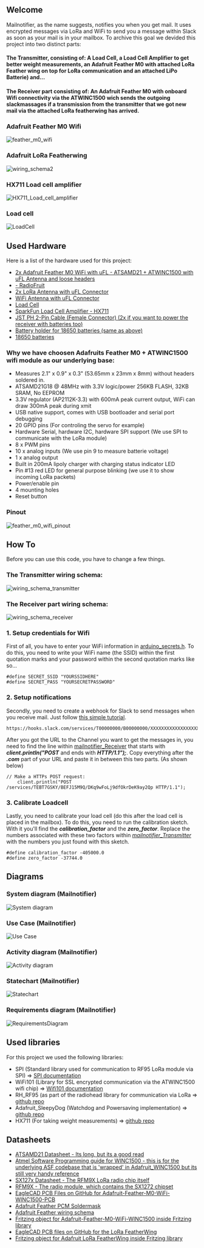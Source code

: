 ## Welcome

Mailnotifier, as the name suggests, notifies you when you get mail. It uses encrypted messages via LoRa and WiFi to send you a message within Slack as soon as your mail is in your mailbox. To archive this goal we devided this project into two distinct parts:

#### The Transmitter, consisting of: A Load Cell, a Load Cell Amplifier to get better weight measurements, an Adafruit Feather M0 with attached LoRa Feather wing on top for LoRa communication and an attached LiPo Batterie) and...

#### The Receiver part consisting of: An Adafruit Feather M0 with onboard Wifi connectivity via the ATWINC1500 wich sends the outgoing slackmassages if a transmission from the transmitter that we got new mail via the attached LoRa featherwing has arrived.

### Adafruit Feather M0 Wifi
![feather_m0_wifi](images/Adafruit-Feather-M0-WiFi---.png)

### Adafruit LoRa Featherwing
![wiring_schema2](images/wiring_schema2.png)

### HX711 Load cell amplifier
![HX711_Load_cell_amplifier](images/HX711_Load_cell_amplifier.png)

### Load cell
![LoadCell](images/LoadCell.png)

## Used Hardware

Here is a list of the hardware used for this project:
- [2x Adafruit Feather M0 WiFi with uFL - ATSAMD21 + ATWINC1500 with uFL Antenna and loose headers](https://www.adafruit.com/product/3061)
- [ - RadioFruit](https://www.adafruit.com/product/3231)
- [2x LoRa Antenna with uFL Connector](https://www.adafruit.com/product/1661)
- [WiFi Antenna with uFL Connector](https://www.adafruit.com/product/2308)
- [Load Cell](https://www.amazon.de/dp/B076PZFRDM)
- [SparkFun Load Cell Amplifier - HX711](https://www.sparkfun.com/products/13879)
- [JST PH 2-Pin Cable (Female Connector) (2x if you want to power the receiver with batteries too)](https://www.adafruit.com/product/261)
- [Battery holder for 18650 batteries (same as above)](https://www.mouser.de/ProductDetail/Keystone-Electronics/1043?qs=sGAEpiMZZMvxqoKe%252bDjhru3bNJqZAwi1iQWc%2fA0A0JQ%3d)
- [18650 batteries](https://www.adafruit.com/product/353)

### Why we have choosen Adafruits Feather M0 + ATWINC1500 wifi module as our underlying base:
* Measures 2.1" x 0.9" x 0.3" (53.65mm x 23mm x 8mm) without headers soldered in.
* ATSAMD21G18 @ 48MHz with 3.3V logic/power
256KB FLASH, 32KB SRAM, No EEPROM
* 3.3V regulator (AP2112K-3.3) with 600mA peak current output, WiFi can draw 300mA peak during xmit
* USB native support, comes with USB bootloader and serial port debugging
* 20 GPIO pins (For controling the servo for example)
* Hardware Serial, hardware I2C, hardware SPI support (We use SPI to communicate with the LoRa module)
* 8 x PWM pins
* 10 x analog inputs (We use pin 9 to measure batterie voltage)
* 1 x analog output
* Built in 200mA lipoly charger with charging status indicator LED
* Pin #13 red LED for general purpose blinking (we use it to show incoming LoRa packets)
* Power/enable pin
* 4 mounting holes
* Reset button

### Pinout
![feather_m0_wifi_pinout](images/feather_m0_wifi_pinout_v1.2-1.png)

## How To

Before you can use this code, you have to change a few things.

### The Transmitter wiring schema:
![wiring_schema_transmitter](images/wiring_schema_base.png)

### The Receiver part wiring schema:
![wiring_schema_receiver](images/Receiver_wiring_schema2.png)

### 1. Setup credentials for Wifi
First of all, you have to enter your WiFi information in [arduino_secrets.h](/code/mailnotifier_Receiver/arduino_secrets.h). To do this, you need to write your WiFi name (the SSID) within the first quotation marks and your password within the second quotation marks like so...


```
#define SECRET_SSID "YOURSSIDHERE"
#define SECRET_PASS "YOURSECRETPASSWORD"
```

### 2. Setup notifications
Secondly, you need to create a webhook for Slack to send messages when you receive mail. Just follow [this simple tutorial](https://api.slack.com/incoming-webhooks).

```
https://hooks.slack.com/services/T00000000/B00000000/XXXXXXXXXXXXXXXXXXXXXXXX
```

After you got the URL to the Channel you want to get the messages in, you need to find the line within [mailnotifier_Receiver](https://github.com/IoT-Lab-Minden/mailnotifier/blob/master/code/mailnotifier_Receiver/mailnotifier_Receiver.ino) that starts with **_client.println("POST_** and ends with **_HTTP/1.1");_**. Copy everything after the **_.com_** part of your URL and paste it in between this two parts. (As shown below)

```
// Make a HTTPs POST request:
    client.println("POST /services/TEBT7GSKY/BEFJ15M9Q/DKq9wFoLj9dfOkrDeK9ay2Qp HTTP/1.1");
```

### 3. Calibrate Loadcell
Lastly, you need to calibrate your load cell (do this after the load cell is placed in the mailbox). To do this, you need to run the calibration sketch. With it you'll find the **_calibration_factor_** and the **_zero_factor_**. Replace the numbers associated with these two factors within [*mailnotifier_Transmitter*](https://github.com/IoT-Lab-Minden/mailnotifier/blob/master/code/mailnotifier_Transmitter/mailnotifier_Transmitter.ino) with the numbers you just found with this sketch.

```
#define calibration_factor -405000.0
#define zero_factor -37744.0
```



## Diagrams

### System diagram (Mailnotifier)
![System diagram](Diagrams/system_diagram.svg "System diagram")

### Use Case (Mailnotifier)
![Use Case](Diagrams/UseCase.png "Use Case")

### Activity diagram (Mailnotifier)
![Activity diagram](Diagrams/ActivityDiagram.png "Activity diagram")

### Statechart (Mailnotifier)
![Statechart](Diagrams/StateChart.png "Statechart")

### Requirements diagram (Mailnotifier)
![RequirementsDiagram](Diagrams/RequirementsDiagram.svg "RequirementsDiagram")

## Used libraries

For this project we used the following libraries:
- SPI (Standard library used for communication to RF95 LoRa module via SPI) => [SPI documentation](https://www.arduino.cc/en/Reference/SPI)
- WiFi101 (Library for SSL encrypted communication via the ATWINC1500 wifi chip) =>
[Wifi101 documentation](https://www.arduino.cc/en/Reference/WiFi101)
- RH_RF95 (as part of the radiohead library for communication via LoRa => [github repo](https://github.com/adafruit/RadioHead)
- Adafruit_SleepyDog (Watchdog and Powersaving implementation) => [github repo](https://github.com/adafruit/Adafruit_SleepyDog)
- HX711 (For taking weight measurements) => [github repo](https://github.com/bogde/HX711)

## Datasheets

* [ATSAMD21 Datasheet - Its long, but its a good read](https://cdn-learn.adafruit.com/assets/assets/000/030/130/original/atmel-42181-sam-d21_datasheet.pdf?1453847579)
* [Atmel Software Programming guide for WINC1500 - this is for the underlying ASF codebase that is 'wrapped' in Adafruit_WINC1500 but its still very handy reference](https://cdn-learn.adafruit.com/assets/assets/000/030/129/original/atmel-42418-software-programming-guide-for-atwinc1500-wifi-using-samd21-xplained-pro_userguide.pdf?1453847486)
* [SX127x Datasheet - The RFM9X LoRa radio chip itself](https://cdn-shop.adafruit.com/product-files/3179/sx1276_77_78_79.pdf)
* [RFM9X - The radio module, which contains the SX1272 chipset](https://cdn-learn.adafruit.com/assets/assets/000/031/659/original/RFM95_96_97_98W.pdf?1460518717)
* [EagleCAD PCB Files on GitHub for Adafruit-Feather-M0-WiFi-WINC1500-PCB](https://github.com/adafruit/Adafruit-Feather-M0-WiFi-WINC1500-PCB)
* [Adafruit Feather PCM Soldermask](datasheets/feather_fabprint.png "Feather_fabprint")
* [Adafruit Feather wiring schema](datasheets/feather_schem.png "feather_schem")
* [Fritzing object for Adafruit-Feather-M0-WiFi-WINC1500 inside Fritzing library](https://github.com/adafruit/Fritzing-Library/tree/master/parts)
* [EagleCAD PCB files on GitHub for the LoRa FeatherWing](https://github.com/adafruit/Adafruit-Radio-FeatherWing-PCB)
* [Fritzing object for Adafruit LoRa FeatherWing inside Fritzing library](https://github.com/adafruit/Fritzing-Library)
